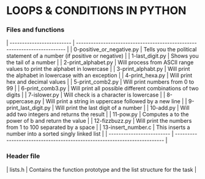 # LOOPS & CONDITIONS IN PYTHON

### Files and functions

| ------------------------- | ------------------------------------------------------------------------- |
| 0-positive_or_negative.py | Tells you the political statement of a number (if positive or negative)   |
| 1-last_digit.py           | Shows you the tail of a number                                            |
| 2-print_alphabet.py       | Will process from ASCII range values to print the alphabet in lowercase   |
| 3-print_alphabt.py        | Will print the alphabet in lowercase with an exception                    |
| 4-print_hexa.py           | Will print hex and decimal values                                         |
| 5-print_comb2.py          | Will print numbers from 0 to 99                                           |
| 6-print_comb3.py          | Will print all possible different combinations of two digits              |
| 7-islower.py              | Will check is a character is lowercase                                    |
| 8-uppercase.py            | Will print a string in uppercase followed by a new line                   |
| 9-print_last_digit.py     | Will print the last digit of a number                                     |
| 10-add.py                 | Will add two integers and returns the result                              |
| 11-pow.py                 | Computes a to the power of b and return the value                         |
| 12-fizzbuzz.py            | Will print the numbers from 1 to 100 separated by a space                 |
| 13-insert_number.c        | This inserts a number into a sorted singly linked list                    |
| ------------------------- | ------------------------------------------------------------------------- |

### Header file

| lists.h                   | Contains the function prototype and the list structure for the task       |